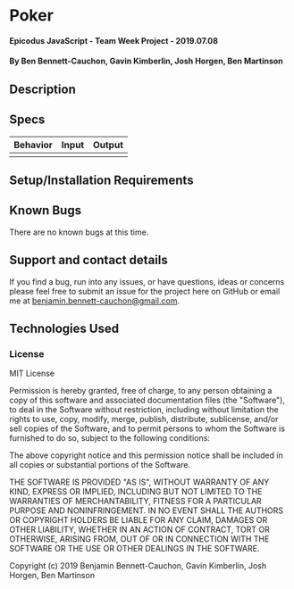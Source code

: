 # Poker

#### Epicodus JavaScript - Team Week Project - 2019.07.08

#### By Ben Bennett-Cauchon, Gavin Kimberlin, Josh Horgen, Ben Martinson

## Description



## Specs

| Behavior | Input | Output |
| ------------- |:-------------:| -----:|
| | | |

## Setup/Installation Requirements



## Known Bugs

There are no known bugs at this time.

## Support and contact details

If you find a bug, run into any issues, or have questions, ideas or concerns please feel free to submit an issue for the project here on GitHub or email me at benjamin.bennett-cauchon@gmail.com.

## Technologies Used



### License

MIT License

Permission is hereby granted, free of charge, to any person obtaining a copy of this software and associated documentation files (the "Software"), to deal in the Software without restriction, including without limitation the rights to use, copy, modify, merge, publish, distribute, sublicense, and/or sell copies of the Software, and to permit persons to whom the Software is furnished to do so, subject to the following conditions:

The above copyright notice and this permission notice shall be included in all copies or substantial portions of the Software.

THE SOFTWARE IS PROVIDED "AS IS", WITHOUT WARRANTY OF ANY KIND, EXPRESS OR IMPLIED, INCLUDING BUT NOT LIMITED TO THE WARRANTIES OF MERCHANTABILITY, FITNESS FOR A PARTICULAR PURPOSE AND NONINFRINGEMENT. IN NO EVENT SHALL THE AUTHORS OR COPYRIGHT HOLDERS BE LIABLE FOR ANY CLAIM, DAMAGES OR OTHER LIABILITY, WHETHER IN AN ACTION OF CONTRACT, TORT OR OTHERWISE, ARISING FROM, OUT OF OR IN CONNECTION WITH THE SOFTWARE OR THE USE OR OTHER DEALINGS IN THE SOFTWARE.

Copyright (c) 2019 Benjamin Bennett-Cauchon, Gavin Kimberlin, Josh Horgen, Ben Martinson
